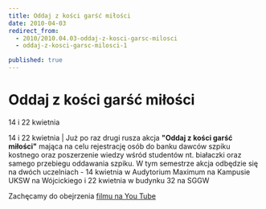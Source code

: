```yaml
---
title: Oddaj z kości garść miłości
date: 2010-04-03
redirect_from: 
  - 2010/2010.04.03-oddaj-z-kosci-garsc-milosci
  - oddaj-z-kosci-garsc-milosci-1

published: true
---
```




# Oddaj z kości garść miłości

<time>14 i 22 kwietnia</time>

14 i 22 kwietnia | Już po raz drugi rusza akcja **"Oddaj z kości garść miłości"** mająca na celu rejestrację osób do banku dawców szpiku kostnego oraz poszerzenie wiedzy wśród studentów nt. białaczki oraz samego przebiegu oddawania szpiku.
W tym semestrze akcja odbędzie się na dwóch uczelniach - 14 kwietnia w Audytorium Maximum na Kampusie UKSW na Wójcickiego i 22 kwietnia w budynku 32 na SGGW

Zachęcamy do obejrzenia [filmu na You Tube](http://www.youtube.com/watch?v=Zowqe1CTeeo) 
                  

<!--{{json:{"created_date":"2010-04-03 13:56:29","publish_down":"0000-00-00 00:00:00","id":"921"}}}-->